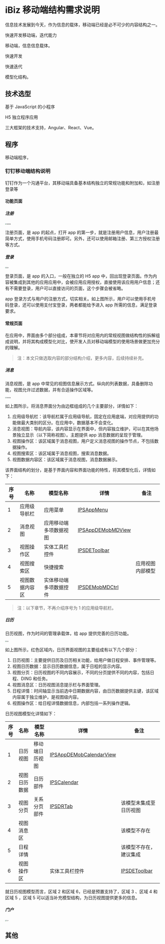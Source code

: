 # iBiz 移动端结构需求说明

信息技术发展到今天，作为信息的载体，移动端已经是必不可少的内容结构之一。

快速开发移动端，迭代能力

移动端，信息信息载体。

快速开发

快速迭代

模型化结构。

## 技术选型

基于 JavaScript 的小程序

H5 独立程序应用

三大框架的技术支持，Angular、React、Vue。



## 程序

移动端程序，



### 钉钉移动端结构说明

钉钉作为一个沟通平台，其移动端具备基本结构独立的常规功能和附加和，如注册登录等

#### 功能页面

##### 注册

<img src="imgs/function-page/register.jpg" alt="注册页面" style="zoom: 25%;" />

注册页面，是 app  的起点，打开 app 的第一步，就是注册用户信息，用户注册最简单方式，使用手机号码注册即可。另外，还可以使用邮箱注册、第三方授权注册等方式。

##### 登录

<img src="imgs/function-page/login.jpg" alt="登录" style="zoom: 25%;" />

登录页面，是 app 的入口，一般在独立的 H5 app 中，回出现登录页面。作为内容被集成到其他的应用应用中，会被应用应用授权，直接使用该应用用户信息；还有不需要登录，用户可以直接访问的页面，这个步骤会被省略。

app 登录方式与用户的注册方式，切实相关。如上图所示，用户可以使用手机号码登录，还可以使用支付宝登录，两者都能给予进入 app 所需的信息，满足登录要求。



#### 常规页面 

在应用中，界面由多个部分组成，本章节将对应用内的常规视图做结构性的拆解组成说明，并将其构成模型化对比，使开发人员对移动端模型的使用场景做更加充分的理解。

> 注：本文只做选取内容的部分结构介绍，更多内容，后续持续补充。

##### 消息

消息视图，是 app 中常见的视图信息展示方式。纵向的列表数据，具备删除功能，视图允许过滤数据，并有合适操作区域等。

<img src="imgs/general-page/app-info.jpg" alt="消息页面" style="zoom:25%;" />

如上图所示，将消息界面分为由边框组成的几个主要部分，详情如下：

1. 应用级导航栏：该导航栏属于应用级导航，固定在应用底端，对应用提供的功能做最大类别的区分。在应用中，数据基本不会变化。
2. 消息视图：导航内容，该内容显示在界面中，但内容独立维护，可以在其他场景独立显示（以下简称视图）。主题提供 app 消息数据的呈现于管理。
3. 视图操作区：该区域属于消息视图，用户定义消息视图的操作节点，不包括数据操作。
4. 视图搜索区：该区域属于消息视图，搜索消息数据。
5. 视图数据内容区：该区域属于消息视图，消息数据展示。

该界面结构的划分，是基于界面内容和界面功能的特性，将其模型化后，详情如下：

| 序号 | 名称           | 模型名称               | 详情                                                         | 备注             |
| ---- | -------------- | ---------------------- | ------------------------------------------------------------ | ---------------- |
| 1    | 应用级导航栏   | 应用菜单               | [ IPSAppMenu](https://modelapi.ibizlab.cn/#/net/ibizsys/model/control/menu/IPSAppMenu) |                  |
| 2    | 消息视图       | 应用移动端多项数据视图 | [IPSAppDEMobMDView](https://modelapi.ibizlab.cn/#/net/ibizsys/model/app/view/IPSAppDEMobMDView) |                  |
| 3    | 视图操作区     | 实体工具栏控件         | [ IPSDEToolbar](https://modelapi.ibizlab.cn/#/net/ibizsys/model/control/toolbar/IPSDEToolbar) |                  |
| 4    | 视图搜索区     | 快捷搜索               |                                                              | 应用视图内部模型 |
| 5    | 视图数据内容区 | 实体移动端多项数据控件 | [ IPSDEMobMDCtrl](https://modelapi.ibizlab.cn/#/net/ibizsys/model/control/list/IPSDEMobMDCtrl) |                  |

> 注：以下章节，不再介绍序号为 1 的应用级导航栏。



##### 日历

日历视图，作为时间的管理承载体，给 app 提供完善的日历功能。

<img src="imgs/general-page/app-calendar.jpg" alt="日历" style="zoom:25%;" />

如上图所示，红色区域内，日历界面视图的主要组成有以下几个部分：

1. 日历视图：主要提供日历及日历相关功能，给用户做日程安排、事件管理等。
2. 视图日历数据：显示日历数据信息，属于日程的显示内容。
3. 视图分页：日历视图的不同内容展示，不同的分页提供不同的内容，包括日程、DING 和任务。
4. 视图消息区：日历视图消息提示栏与界面管理。
5. 日程详情：时间轴显示当前选中日期数据内容，由日历数据提供主键，该区域内容属于独立维护，是视图级内容。
6. 视图操作区：给日程详情数据信息，内部包括一系列操作逻辑。

日历视图模型化详情如下：

| 序号 | 名称         | 模型名称       | 详情                                                         | 备注                                                         |
| ---- | ------------ | -------------- | ------------------------------------------------------------ | ------------------------------------------------------------ |
| 1    | 日历视图     | 移动端日历视图 | [ IPSAppDEMobCalendarView](https://modelapi.ibizlab.cn/#/net/ibizsys/model/app/view/IPSAppDEMobCalendarView) |                                                              |
| 2    | 视图日历数据 | 日历部件       | [ IPSCalendar](https://modelapi.ibizlab.cn/#/net/ibizsys/model/control/calendar/IPSCalendar) |                                                              |
| 3    | 视图分页     | 关系分页部件   | [ IPSDRTab](https://modelapi.ibizlab.cn/#/net/ibizsys/model/control/drctrl/IPSDRTab) | 该模型未集成至日历视图                                       |
| 4    | 视图消息区   |                |                                                              | 该模型不存在                                                 |
| 5    | 日程详情     |                |                                                              | 该模型不存在，建议集成                                       |
| 6    | 视图操作区   |                | 实体工具栏控件                                               | [ IPSDEToolbar](https://modelapi.ibizlab.cn/#/net/ibizsys/model/control/toolbar/IPSDEToolbar) |

就日历视图模型而言，区域 2 和区域 6，已经是预置支持了，区域 3 、区域 4 和 区域 5 ，区域 5 可以适当补充模型结构，为日历视图提供更多的信息。



##### 门户

<img src="imgs/general-page/app-portal.jpg" alt="门户" style="zoom:25%;" />





## 其他





